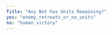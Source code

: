 ```yaml
---
Title: "Any Bot has Units Remaining?"
yes: "enemy_retreats_or_no_units"
no: "human_victory"
---
```

